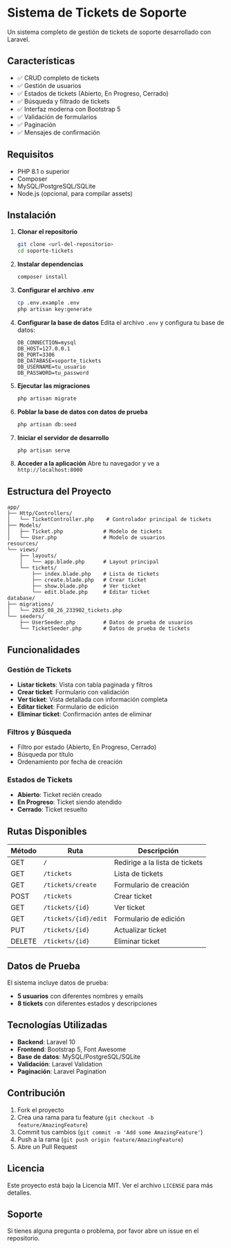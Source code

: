 # Sistema de Tickets de Soporte

Un sistema completo de gestión de tickets de soporte desarrollado con Laravel.

## Características

-   ✅ CRUD completo de tickets
-   ✅ Gestión de usuarios
-   ✅ Estados de tickets (Abierto, En Progreso, Cerrado)
-   ✅ Búsqueda y filtrado de tickets
-   ✅ Interfaz moderna con Bootstrap 5
-   ✅ Validación de formularios
-   ✅ Paginación
-   ✅ Mensajes de confirmación

## Requisitos

-   PHP 8.1 o superior
-   Composer
-   MySQL/PostgreSQL/SQLite
-   Node.js (opcional, para compilar assets)

## Instalación

1. **Clonar el repositorio**

    ```bash
    git clone <url-del-repositorio>
    cd soporte-tickets
    ```

2. **Instalar dependencias**

    ```bash
    composer install
    ```

3. **Configurar el archivo .env**

    ```bash
    cp .env.example .env
    php artisan key:generate
    ```

4. **Configurar la base de datos**
   Edita el archivo `.env` y configura tu base de datos:

    ```env
    DB_CONNECTION=mysql
    DB_HOST=127.0.0.1
    DB_PORT=3306
    DB_DATABASE=soporte_tickets
    DB_USERNAME=tu_usuario
    DB_PASSWORD=tu_password
    ```

5. **Ejecutar las migraciones**

    ```bash
    php artisan migrate
    ```

6. **Poblar la base de datos con datos de prueba**

    ```bash
    php artisan db:seed
    ```

7. **Iniciar el servidor de desarrollo**

    ```bash
    php artisan serve
    ```

8. **Acceder a la aplicación**
   Abre tu navegador y ve a `http://localhost:8000`

## Estructura del Proyecto

```
app/
├── Http/Controllers/
│   └── TicketController.php    # Controlador principal de tickets
├── Models/
│   ├── Ticket.php             # Modelo de tickets
│   └── User.php               # Modelo de usuarios
resources/
└── views/
    ├── layouts/
    │   └── app.blade.php      # Layout principal
    └── tickets/
        ├── index.blade.php    # Lista de tickets
        ├── create.blade.php   # Crear ticket
        ├── show.blade.php     # Ver ticket
        └── edit.blade.php     # Editar ticket
database/
├── migrations/
│   └── 2025_08_26_233902_tickets.php
└── seeders/
    ├── UserSeeder.php         # Datos de prueba de usuarios
    └── TicketSeeder.php       # Datos de prueba de tickets
```

## Funcionalidades

### Gestión de Tickets

-   **Listar tickets**: Vista con tabla paginada y filtros
-   **Crear ticket**: Formulario con validación
-   **Ver ticket**: Vista detallada con información completa
-   **Editar ticket**: Formulario de edición
-   **Eliminar ticket**: Confirmación antes de eliminar

### Filtros y Búsqueda

-   Filtro por estado (Abierto, En Progreso, Cerrado)
-   Búsqueda por título
-   Ordenamiento por fecha de creación

### Estados de Tickets

-   **Abierto**: Ticket recién creado
-   **En Progreso**: Ticket siendo atendido
-   **Cerrado**: Ticket resuelto

## Rutas Disponibles

| Método | Ruta                 | Descripción                    |
| ------ | -------------------- | ------------------------------ |
| GET    | `/`                  | Redirige a la lista de tickets |
| GET    | `/tickets`           | Lista de tickets               |
| GET    | `/tickets/create`    | Formulario de creación         |
| POST   | `/tickets`           | Crear ticket                   |
| GET    | `/tickets/{id}`      | Ver ticket                     |
| GET    | `/tickets/{id}/edit` | Formulario de edición          |
| PUT    | `/tickets/{id}`      | Actualizar ticket              |
| DELETE | `/tickets/{id}`      | Eliminar ticket                |

## Datos de Prueba

El sistema incluye datos de prueba:

-   **5 usuarios** con diferentes nombres y emails
-   **8 tickets** con diferentes estados y descripciones

## Tecnologías Utilizadas

-   **Backend**: Laravel 10
-   **Frontend**: Bootstrap 5, Font Awesome
-   **Base de datos**: MySQL/PostgreSQL/SQLite
-   **Validación**: Laravel Validation
-   **Paginación**: Laravel Pagination

## Contribución

1. Fork el proyecto
2. Crea una rama para tu feature (`git checkout -b feature/AmazingFeature`)
3. Commit tus cambios (`git commit -m 'Add some AmazingFeature'`)
4. Push a la rama (`git push origin feature/AmazingFeature`)
5. Abre un Pull Request

## Licencia

Este proyecto está bajo la Licencia MIT. Ver el archivo `LICENSE` para más detalles.

## Soporte

Si tienes alguna pregunta o problema, por favor abre un issue en el repositorio.
